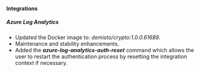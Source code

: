 
#### Integrations

##### Azure Log Analytics
- Updated the Docker image to: *demisto/crypto:1.0.0.61689*.
- Maintenance and stability enhancements.
- Added the ***azure-log-analytics-auth-reset*** command which allows the user to restart the authentication process by resetting the integration context if necessary.
